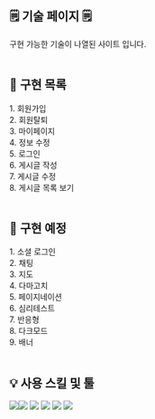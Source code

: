 </br>
</br>
<h2>🗒 기술 페이지 🗒</h2>
구현 가능한 기술이 나열된 사이트 입니다.<br><br>

<h2>📂 구현 목록</h2>
1. 회원가입<br>
2. 회원탈퇴<br>
3. 마이페이지<br>
4. 정보 수정<br>
5. 로그인<br>
6. 게시글 작성<br>
7. 게시글 수정<br>
8. 게시글 목록 보기<br><br>

<h2>📁 구현 예정</h2>
1. 소셜 로그인<br>
2. 채팅<br>
3. 지도<br>
4. 다마고치<br>
5. 페이지네이션<br>
6. 심리테스트<br>
7. 반응형<br>
8. 다크모드<br>
9. 배너<br><br>

<h2>💡 사용 스킬 및 툴</h2>
<img src="https://img.shields.io/badge/javascript-F7DF1E?style=flat-square&logo=javascript&logoColor=black"><img src="https://img.shields.io/badge/node.js-339933?style=flat-square&logo=Node.js&logoColor=white">
<img src="https://img.shields.io/badge/mysql-4479A1?style=flat-square&logo=mysql&logoColor=white">
<img src="https://img.shields.io/badge/sequelize-52B0E7?style=flat-square&logo=Sequelize&logoColor=white">
<img src="https://img.shields.io/badge/express-000000?style=flat-square&logo=express&logoColor=white">
<img src="https://img.shields.io/badge/amazonaws-232F3E?style=flat-square&logo=amazonaws&logoColor=white">
